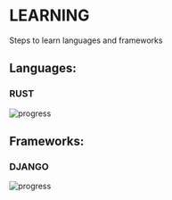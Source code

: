# LEARNING

Steps to learn languages and frameworks

## Languages:

### RUST

![progress](https://progress-bar.dev/0/?title=progress) 

## Frameworks:

### DJANGO

![progress](https://progress-bar.dev/20/?title=progress) 
